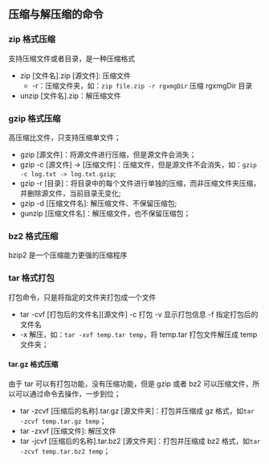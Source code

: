 ## 压缩与解压缩的命令

### zip 格式压缩

支持压缩文件或者目录，是一种压缩格式

- zip [文件名].zip [源文件]: 压缩文件
  - -r：压缩文件夹，如：`zip file.zip -r rgxmgDir` 压缩 rgxmgDir 目录
- unzip [文件名].zip：解压缩文件

### gzip 格式压缩

高压缩比文件，只支持压缩单文件；

- gzip [源文件]：将源文件进行压缩，但是源文件会消失；
- gzip -c [源文件] -> [压缩文件]：压缩文件，但是源文件不会消失，如：`gzip -c log.txt -> log.txt.gzip`;
- gzip -r [目录]：将目录中的每个文件进行单独的压缩，而非压缩文件夹压缩，并删除源文件，当前目录无变化;
- gzip -d [压缩文件名]: 解压缩文件、不保留压缩包;
- gunzip [压缩文件名]：解压缩文件，也不保留压缩包；

### bz2 格式压缩

bzip2 是一个压缩能力更强的压缩程序

### tar 格式打包

打包命令，只是将指定的文件夹打包成一个文件

- tar -cvf [打包后的文件名][源文件]
  -c 打包
  -v 显示打包信息
  -f 指定打包后的文件名
- -x 解压，如：`tar -xvf temp.tar temp`，将 temp.tar 打包文件解压成 temp 文件夹；

#### tar.gz 格式压缩

由于 tar 可以有打包功能，没有压缩功能，但是 gzip 或者 bz2 可以压缩文件，所以可以通过命令去操作，一步到位；

- tar -zcvf [压缩后的名称].tar.gz [源文件夹]：打包并压缩成 gz 格式，如`tar -zcvf temp.tar.gz temp`；
- tar -zxvf [压缩文件]: 解压文件
- tar -jcvf [压缩后的名称].tar.bz2 [源文件夹]：打包并压缩成 bz2 格式，如`tar -zcvf temp.tar.bz2 temp`；
